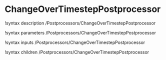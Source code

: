 <!-- MOOSE Documentation Stub: Remove this when content is added. -->

# ChangeOverTimestepPostprocessor
!syntax description /Postprocessors/ChangeOverTimestepPostprocessor

!syntax parameters /Postprocessors/ChangeOverTimestepPostprocessor

!syntax inputs /Postprocessors/ChangeOverTimestepPostprocessor

!syntax children /Postprocessors/ChangeOverTimestepPostprocessor
